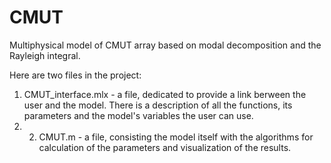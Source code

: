 # CMUT
Multiphysical model of CMUT array based on modal decomposition and the Rayleigh integral.

Here are two files in the project:
1) CMUT_interface.mlx - a file, dedicated to provide a link berween the user and the model. There is a description of all the functions, its parameters and the model's variables the user can use.
2) 2) CMUT.m - a file, consisting the model itself with the algorithms for calculation of the parameters and visualization of the results.

